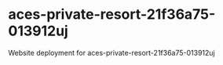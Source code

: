 # aces-private-resort-21f36a75-013912uj
Website deployment for aces-private-resort-21f36a75-013912uj
